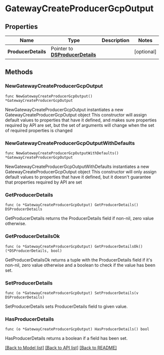 # GatewayCreateProducerGcpOutput

## Properties

Name | Type | Description | Notes
------------ | ------------- | ------------- | -------------
**ProducerDetails** | Pointer to [**DSProducerDetails**](DSProducerDetails.md) |  | [optional] 

## Methods

### NewGatewayCreateProducerGcpOutput

`func NewGatewayCreateProducerGcpOutput() *GatewayCreateProducerGcpOutput`

NewGatewayCreateProducerGcpOutput instantiates a new GatewayCreateProducerGcpOutput object
This constructor will assign default values to properties that have it defined,
and makes sure properties required by API are set, but the set of arguments
will change when the set of required properties is changed

### NewGatewayCreateProducerGcpOutputWithDefaults

`func NewGatewayCreateProducerGcpOutputWithDefaults() *GatewayCreateProducerGcpOutput`

NewGatewayCreateProducerGcpOutputWithDefaults instantiates a new GatewayCreateProducerGcpOutput object
This constructor will only assign default values to properties that have it defined,
but it doesn't guarantee that properties required by API are set

### GetProducerDetails

`func (o *GatewayCreateProducerGcpOutput) GetProducerDetails() DSProducerDetails`

GetProducerDetails returns the ProducerDetails field if non-nil, zero value otherwise.

### GetProducerDetailsOk

`func (o *GatewayCreateProducerGcpOutput) GetProducerDetailsOk() (*DSProducerDetails, bool)`

GetProducerDetailsOk returns a tuple with the ProducerDetails field if it's non-nil, zero value otherwise
and a boolean to check if the value has been set.

### SetProducerDetails

`func (o *GatewayCreateProducerGcpOutput) SetProducerDetails(v DSProducerDetails)`

SetProducerDetails sets ProducerDetails field to given value.

### HasProducerDetails

`func (o *GatewayCreateProducerGcpOutput) HasProducerDetails() bool`

HasProducerDetails returns a boolean if a field has been set.


[[Back to Model list]](../README.md#documentation-for-models) [[Back to API list]](../README.md#documentation-for-api-endpoints) [[Back to README]](../README.md)


